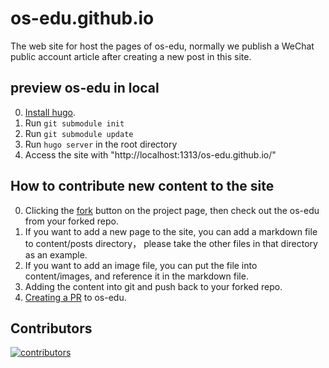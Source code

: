 # os-edu.github.io
The web site for host the pages of os-edu, normally we publish a WeChat public account article after creating a new post in this site.

## preview os-edu in local
0. [Install hugo](https://gohugo.io/getting-started/installing/).
1. Run `git submodule init`
2. Run `git submodule update`
3. Run `hugo server` in the root directory
4. Access the site with "http://localhost:1313/os-edu.github.io/"

## How to contribute new content to the site
0. Clicking the [fork](https://docs.github.com/en/github/collaborating-with-issues-and-pull-requests/about-forks) button on the project page, then check out the os-edu from your forked repo.
1. If you want to add a new page to the site, you can add a markdown file to content/posts directory， please take
the other files in that directory as an example.
2. If you want to add an image file, you can put the file into content/images, and reference it in the markdown file.
3. Adding the content into git and push back to your forked repo.
4. [Creating a PR](https://docs.github.com/en/github/collaborating-with-issues-and-pull-requests/creating-a-pull-request) to os-edu.

## Contributors
[![contributors](https://badges.implements.io/api/contributors?org=os-edu&repo=os-edu&width=1280&size=48&padding=6&type=jpeg)](https://github.com/OS-EDU/os-edu.github.io/graphs/contributors)



